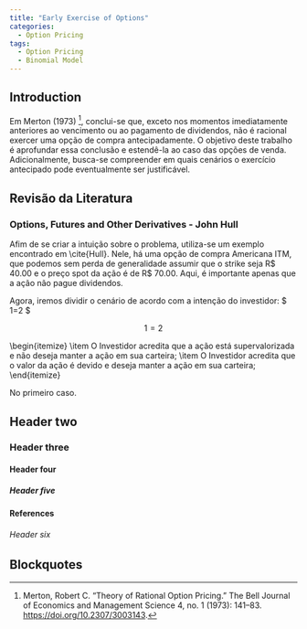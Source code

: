 ```yaml
---
title: "Early Exercise of Options"
categories:
  - Option Pricing
tags:
  - Option Pricing
  - Binomial Model
---
```


## Introduction

Em Merton (1973) [^1], conclui-se que, exceto nos momentos imediatamente anteriores ao vencimento ou ao pagamento de dividendos, não é racional exercer uma opção de compra antecipadamente.
O objetivo deste trabalho é aprofundar essa conclusão e estendê-la ao caso das opções de venda. Adicionalmente, busca-se compreender em quais cenários o exercício antecipado pode eventualmente ser justificável.

## Revisão da Literatura

### Options, Futures and Other Derivatives - John Hull 

Afim de se criar a intuição sobre o problema, utiliza-se um exemplo encontrado em \cite{Hull}. Nele, há uma opção de compra Americana ITM, que podemos sem perda de generalidade assumir que o strike seja R\$ 40.00 e o preço spot da ação é de R\$ 70.00. Aqui,
é importante apenas que a ação não pague dividendos.

Agora, iremos dividir o cenário de acordo com a intenção do investidor:
$ 1=2 $

$$ 1=2 $$


\begin{itemize}
\item O Investidor acredita que a ação está supervalorizada e não deseja manter a ação em sua carteira;
\item O Investidor acredita que o valor da ação é devido e deseja manter a ação em sua carteira;
\end{itemize}

No primeiro caso.

## Header two

### Header three

#### Header four

##### Header five


**References**
[^1]: Merton, Robert C. “Theory of Rational Option Pricing.” The Bell Journal of Economics and Management Science 4, no. 1 (1973): 141–83. https://doi.org/10.2307/3003143.

###### Header six

## Blockquotes
